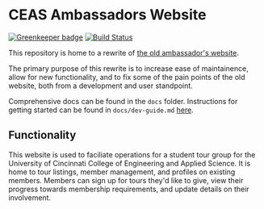 # CEAS Ambassadors Website

[![Greenkeeper badge](https://badges.greenkeeper.io/kurtlewis/ceas-ambassadors-website.svg)](https://greenkeeper.io/)
[![Build Status](https://travis-ci.org/kurtlewis/ceas-ambassadors-website.svg?branch=master)](https://travis-ci.org/kurtlewis/ceas-ambassadors-website)

This repository is home to a rewrite of [the old ambassador's website](https://github.com/kurtlewis/OrganizationManager).

The primary purpose of this rewrite is to increase ease of maintainence, allow for new functionality, and to fix some of the pain points of the old website, both from a development and user standpoint.

Comprehensive docs can be found in the `docs` folder. Instructions for getting started can be found in `docs/dev-guide.md` [here](docs/dev-guide.md).

## Functionality
This website is used to faciliate operations for a student tour group for the University of Cincinnati College of Engineering and Applied Science. It is home to tour listings, member management, and profiles on existing members. Members can sign up for tours they'd like to give, view their progress towards membership requirements, and update details on their involvement.